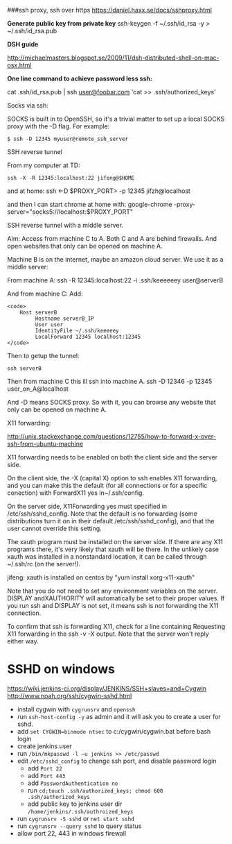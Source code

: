###ssh proxy, ssh over https
https://daniel.haxx.se/docs/sshproxy.html


**Generate public key from private key**
  ssh-keygen -f ~/.ssh/id_rsa -y > ~/.ssh/id_rsa.pub


**DSH guide**

http://michaelmasters.blogspot.se/2009/11/dsh-distributed-shell-on-mac-osx.html


**One line command to achieve password less ssh:**

  cat .ssh/id_rsa.pub | ssh user@foobar.com 'cat >> .ssh/authorized_keys'



Socks via ssh:

SOCKS is built in to OpenSSH, so it's a trivial matter to set up a local SOCKS proxy with the -D flag. For example:

    $ ssh -D 12345 myuser@remote_ssh_server


SSH reverse tunnel

From my computer at TD:

    ssh -X -R 12345:localhost:22 jifeng@$HOME

and at home:
  ssh <-D $PROXY_PORT> -p 12345 jifzh@localhost

and then I can start chrome at home with:
  google-chrome -proxy-server="socks5://localhost:$PROXY_PORT"

SSH reverse tunnel with a middle server.


Aim: Access from machine C to A. Both C and A are behind firewalls. And open websites that only can be opened on machine A.

Machine B is on the internet, maybe an amazon cloud server. We use it as a middle server:

From machine A:
  ssh -R 12345:localhost:22 -i .ssh/keeeeeey user@serverB

And from machine C:
Add:

    <code>
        Host serverB
             Hostname serverB_IP
             User user
             IdentityFile ~/.ssh/keeeeey
             LocalForward 12345 localhost:12345
    </code>
Then to getup the tunnel: 

    ssh serverB

Then from machine C this ill ssh into machine A.
  ssh -D 12346 -p 12345 user_on_A@localhost

And -D means SOCKS proxy. So with it, you can browse any website that only can be opened on machine A.


X11 forwarding:


http://unix.stackexchange.com/questions/12755/how-to-forward-x-over-ssh-from-ubuntu-machine

X11 forwarding needs to be enabled on both the client side and the server side.

On the client side, the -X (capital X) option to ssh enables X11 forwarding, and you can make this the default (for all connections or for a specific conection) with ForwardX11 yes in~/.ssh/config.

On the server side, X11Forwarding yes must specified in /etc/ssh/sshd_config. Note that the default is no forwarding (some distributions turn it on in their default /etc/ssh/sshd_config), and that the user cannot override this setting.

The xauth program must be installed on the server side. If there are any X11 programs there, it's very likely that xauth will be there. In the unlikely case xauth was installed in a nonstandard location, it can be called through ~/.ssh/rc (on the server!).

jifeng: xauth is installed on centos by "yum install xorg-x11-xauth"

Note that you do not need to set any environment variables on the server. DISPLAY andXAUTHORITY will automatically be set to their proper values. If you run ssh and DISPLAY is not set, it means ssh is not forwarding the X11 connection.

To confirm that ssh is forwarding X11, check for a line containing Requesting X11 forwarding in the ssh -v -X output. Note that the server won't reply either way.


# SSHD on windows

https://wiki.jenkins-ci.org/display/JENKINS/SSH+slaves+and+Cygwin
http://www.noah.org/ssh/cygwin-sshd.html

- install cygwin with `cygrunsrv` and `openssh`
- run `ssh-host-config -y` as admin and it will ask you to create a user for sshd.
- add `set CYGWIN=binmode ntsec` to c:/cygwin/cygwin.bat before bash login
- create jenkins user
- run `/bin/mkpasswd -l –u jenkins >> /etc/passwd`
- edit `/etc/sshd_config` to change ssh port, and disable password login
  - add `Port 22`
  - add `Port 443`
  - add `PasswordAuthentication no`
  - run `cd;touch .ssh/authorized_keys; chmod 600 .ssh/authorized_keys`
  - add public key to jenkins user dir `/home/jenkins/.ssh/authroized_keys`
- run `cygrunsrv -S sshd` or `net start sshd`
- run `cygrunsrv --query sshd` to query status
- allow port 22, 443 in windows firewall
